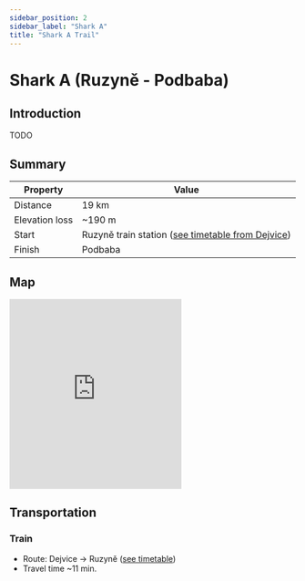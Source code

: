 ```yaml
---
sidebar_position: 2
sidebar_label: "Shark A"
title: "Shark A Trail"
---
```


# Shark A (Ruzyně - Podbaba)

## Introduction

TODO

## Summary

| Property | Value |
| --- | --- |
| Distance | 19 km |
| Elevation loss | ~190 m |
| Start | Ruzyně train station ([see timetable from Dejvice](https://idos.idnes.cz/vlakyautobusymhdvse/spojeni/vysledky/?f=Praha-Dejvice&fc=100003&t=Praha-Ruzyn%C4%9B&tc=100003&direct=true&af=true&fcs=3)) |
| Finish | Podbaba |

## Map

<iframe src="https://en.frame.mapy.cz/s/hufetozoje" width="60%" height="333" frameborder="0"></iframe>

## Transportation

### Train

- Route: Dejvice -> Ruzyně ([see timetable](https://idos.idnes.cz/vlakyautobusymhdvse/spojeni/vysledky/?f=Praha-Dejvice&fc=100003&t=Praha-Ruzyn%C4%9B&tc=100003&direct=true&af=true&fcs=3))
- Travel time ~11 min.
